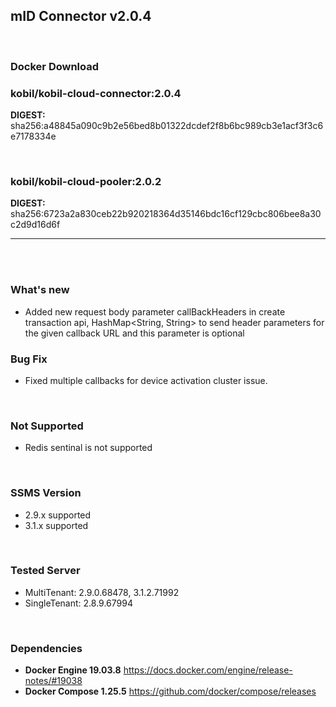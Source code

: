 ## mID Connector v2.0.4

<br/>

### **Docker Download**

### kobil/kobil-cloud-connector:2.0.4
**DIGEST:** sha256:a48845a090c9b2e56bed8b01322dcdef2f8b6bc989cb3e1acf3f3c6e7178334e

<br/>

### kobil/kobil-cloud-pooler:2.0.2
**DIGEST:** sha256:6723a2a830ceb22b920218364d35146bdc16cf129cbc806bee8a30c2d9d16d6f

------------------------------------
<br/>



<br/>

### What's new
* Added new request body parameter callBackHeaders in create transaction api, HashMap<String, String> to send header parameters for the given callback URL and this parameter is optional
 
 

### Bug Fix
* Fixed multiple callbacks for device activation cluster issue.


<br/>

### Not Supported
* Redis sentinal is not supported

<br/>

### SSMS Version
* 2.9.x supported
* 3.1.x supported


<br/>

### Tested Server
* MultiTenant: 2.9.0.68478, 3.1.2.71992
* SingleTenant: 2.8.9.67994

<br/>

### Dependencies
* **Docker Engine 19.03.8**
https://docs.docker.com/engine/release-notes/#19038
* **Docker Compose 1.25.5**
https://github.com/docker/compose/releases


